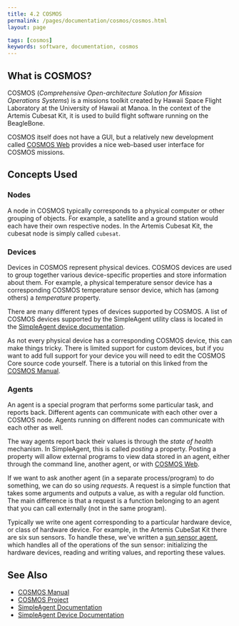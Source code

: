 ```yaml
---
title: 4.2 COSMOS
permalink: /pages/documentation/cosmos/cosmos.html
layout: page

tags: [cosmos]
keywords: software, documentation, cosmos
---
```


## What is COSMOS?

COSMOS (_Comprehensive Open-architecture Solution for Mission Operations Systems_) is a missions toolkit
created by Hawaii Space Flight Laboratory at the University of Hawaii at Manoa. In the context of the
Artemis Cubesat Kit, it is used to build flight software running on the BeagleBone.

COSMOS itself does not have a GUI, but a relatively new development called [COSMOS Web](cosmos-web.html)
provides a nice web-based user interface for COSMOS missions.

## Concepts Used

### Nodes

A node in COSMOS typically corresponds to a physical computer or other grouping of objects. For example, a satellite
and a ground station would each have their own respective nodes. In the Artemis Cubesat Kit, the cubesat node is
simply called `cubesat`.

### Devices

Devices in COSMOS represent physical devices. COSMOS devices are used to group together various device-specific properties
and store information about them. For example, a physical temperature sensor device has a corresponding COSMOS temperature sensor device, which has (among others) a _temperature_ property.

There are many different types of devices supported by COSMOS. A list of COSMOS devices supported by the SimpleAgent
utility class is located in the [SimpleAgent device documentation]({{site.folder_docs_utility}}/simpleagent-devices.html).

As not every physical device has a corresponding COSMOS device, this can make things tricky. There is limited support for
custom devices, but if you want to add full support for your device you will need to edit the COSMOS Core source code
yourself. There is a tutorial on this linked from the [COSMOS Manual](https://docs.google.com/document/d/19rqvtZeEMJzkEcsTlC4ojYUkN-3OcYLc6IqRXgDIQlI).


### Agents

An agent is a special program that performs some particular task, and reports back. Different agents can communicate with each other over a COSMOS node. Agents running on different nodes can communicate with each other as well.

The way agents report back their values is through the _state of health_ mechanism. In SimpleAgent, this is called _posting_ a property. Posting a property will allow external programs to view data stored in an agent, either through the command line, another agent, or with [COSMOS Web](cosmos-web.html).

If we want to ask another agent (in a separate process/program) to do something, we can do so using _requests_. A request is a simple function that takes some arguments and outputs a value, as with a regular old function. The main difference is that a request is a function belonging to an agent that you can call externally (not in the same program).

Typically we write one agent corresponding to a particular hardware device, or class of hardware device. For example, in the Artemis CubeSat Kit there are six sun sensors. To handle these, we've written a [sun sensor agent]({{site.folder_docs_agents}}/sun-sensor-agent.html), which handles all of the operations of the sun sensor: initializing the hardware devices, reading and writing values, and reporting these values.


## See Also
* [COSMOS Manual](https://docs.google.com/document/d/19rqvtZeEMJzkEcsTlC4ojYUkN-3OcYLc6IqRXgDIQlI)
* [COSMOS Project](http://cosmos-project.org/)
* [SimpleAgent Documentation]({{site.folder_docs_utility}}/simpleagent.html)
* [SimpleAgent Device Documentation]({{site.folder_docs_utility}}/simpleagent-devices.html)

